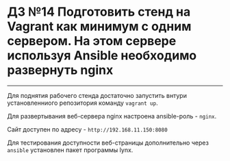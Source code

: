 # ДЗ №14 Подготовить стенд на Vagrant как минимум с одним сервером. На этом сервере используя Ansible необходимо развернуть nginx
--------------------------------------------------------------------------------------------
Для поднятия рабочего стенда достаточно запустить внтури установленниого репозитория команду ```vagrant up```.

Для развертывания веб-сервера nginx настроена ansible-роль - ```nginx```.

Сайт доступен по адресу - ```http://192.168.11.150:8080```

Для тестирования доступности веб-страницы дополнительно через ```ansible``` установлен пакет программы lynx.
